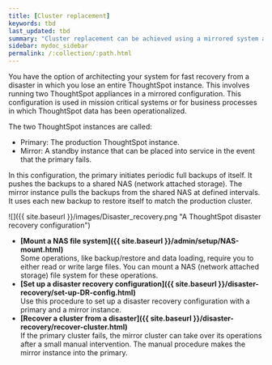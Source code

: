 ```yaml
---
title: [Cluster replacement]
keywords: tbd
last_updated: tbd
summary: "Cluster replacement can be achieved using a mirrored system architecture. This allows you to recover an entire system very quickly without data loss."
sidebar: mydoc_sidebar
permalink: /:collection/:path.html
---
```

You have the option of architecting your system for fast recovery from a disaster in which you lose an entire ThoughtSpot instance. This involves running two ThoughtSpot appliances in a mirrored configuration. This configuration is used in mission critical systems or for business processes in which ThoughtSpot data has been operationalized.

The two ThoughtSpot instances are called:

-   Primary: The production ThoughtSpot instance.
-   Mirror: A standby instance that can be placed into service in the event that the primary fails.

In this configuration, the primary initiates periodic full backups of itself. It pushes the backups to a shared NAS (network attached storage). The mirror instance pulls the backups from the shared NAS at defined intervals. It uses each new backup to restore itself to match the production cluster.

 ![]({{ site.baseurl }}/images/Disaster_recovery.png "A ThoughtSpot disaster recovery configuration")

-   **[Mount a NAS file system]({{ site.baseurl }}/admin/setup/NAS-mount.html)**  
Some operations, like backup/restore and data loading, require you to either read or write large files. You can mount a NAS (network attached storage) file system for these operations.
-   **[Set up a disaster recovery configuration]({{ site.baseurl }}/disaster-recovery/set-up-DR-config.html)**  
Use this procedure to set up a disaster recovery configuration with a primary and a mirror instance.
-   **[Recover a cluster from a disaster]({{ site.baseurl }}/disaster-recovery/recover-cluster.html)**  
If the primary cluster fails, the mirror cluster can take over its operations after a small manual intervention. The manual procedure makes the mirror instance into the primary.
